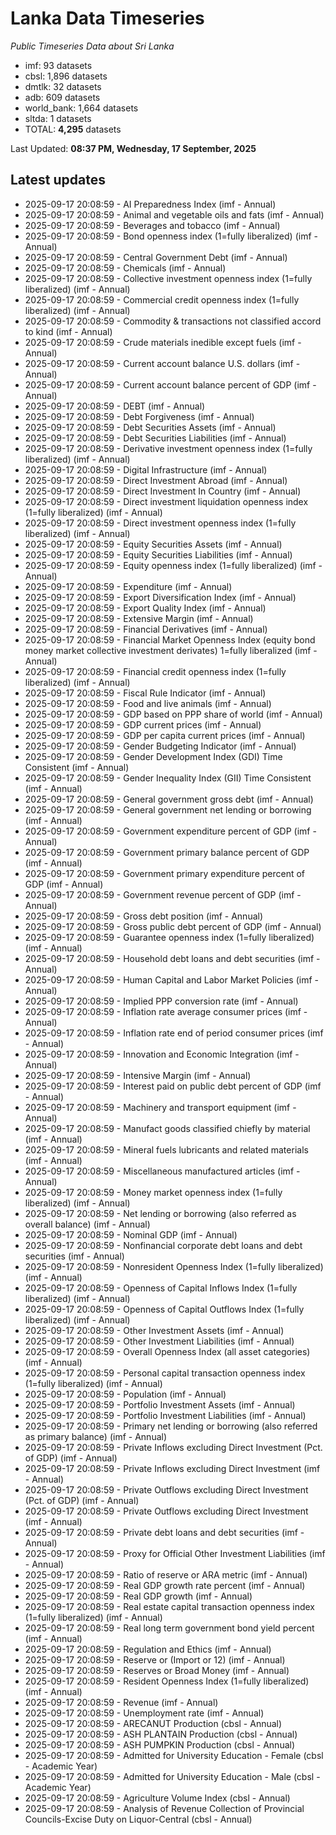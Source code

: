 # Lanka Data Timeseries
*Public Timeseries Data about Sri Lanka*

* imf: 93 datasets
* cbsl: 1,896 datasets
* dmtlk: 32 datasets
* adb: 609 datasets
* world_bank: 1,664 datasets
* sltda: 1 datasets
* TOTAL: **4,295** datasets

Last Updated: **08:37 PM, Wednesday, 17 September, 2025**

## Latest updates

* 2025-09-17 20:08:59 - AI Preparedness Index (imf - Annual)
* 2025-09-17 20:08:59 - Animal and vegetable oils and fats (imf - Annual)
* 2025-09-17 20:08:59 - Beverages and tobacco (imf - Annual)
* 2025-09-17 20:08:59 - Bond openness index (1=fully liberalized) (imf - Annual)
* 2025-09-17 20:08:59 - Central Government Debt (imf - Annual)
* 2025-09-17 20:08:59 - Chemicals (imf - Annual)
* 2025-09-17 20:08:59 - Collective investment openness index (1=fully liberalized) (imf - Annual)
* 2025-09-17 20:08:59 - Commercial credit openness index (1=fully liberalized) (imf - Annual)
* 2025-09-17 20:08:59 - Commodity & transactions not classified accord to kind (imf - Annual)
* 2025-09-17 20:08:59 - Crude materials inedible except fuels (imf - Annual)
* 2025-09-17 20:08:59 - Current account balance U.S. dollars (imf - Annual)
* 2025-09-17 20:08:59 - Current account balance percent of GDP (imf - Annual)
* 2025-09-17 20:08:59 - DEBT (imf - Annual)
* 2025-09-17 20:08:59 - Debt Forgiveness (imf - Annual)
* 2025-09-17 20:08:59 - Debt Securities Assets (imf - Annual)
* 2025-09-17 20:08:59 - Debt Securities Liabilities (imf - Annual)
* 2025-09-17 20:08:59 - Derivative investment openness index (1=fully liberalized) (imf - Annual)
* 2025-09-17 20:08:59 - Digital Infrastructure (imf - Annual)
* 2025-09-17 20:08:59 - Direct Investment Abroad (imf - Annual)
* 2025-09-17 20:08:59 - Direct Investment In Country (imf - Annual)
* 2025-09-17 20:08:59 - Direct investment liquidation openness index (1=fully liberalized) (imf - Annual)
* 2025-09-17 20:08:59 - Direct investment openness index (1=fully liberalized) (imf - Annual)
* 2025-09-17 20:08:59 - Equity Securities Assets (imf - Annual)
* 2025-09-17 20:08:59 - Equity Securities Liabilities (imf - Annual)
* 2025-09-17 20:08:59 - Equity openness index (1=fully liberalized) (imf - Annual)
* 2025-09-17 20:08:59 - Expenditure (imf - Annual)
* 2025-09-17 20:08:59 - Export Diversification Index (imf - Annual)
* 2025-09-17 20:08:59 - Export Quality Index (imf - Annual)
* 2025-09-17 20:08:59 - Extensive Margin (imf - Annual)
* 2025-09-17 20:08:59 - Financial Derivatives (imf - Annual)
* 2025-09-17 20:08:59 - Financial Market Openness Index (equity bond money market collective investment derivates) 1=fully liberalized (imf - Annual)
* 2025-09-17 20:08:59 - Financial credit openness index (1=fully liberalized) (imf - Annual)
* 2025-09-17 20:08:59 - Fiscal Rule Indicator (imf - Annual)
* 2025-09-17 20:08:59 - Food and live animals (imf - Annual)
* 2025-09-17 20:08:59 - GDP based on PPP share of world (imf - Annual)
* 2025-09-17 20:08:59 - GDP current prices (imf - Annual)
* 2025-09-17 20:08:59 - GDP per capita current prices (imf - Annual)
* 2025-09-17 20:08:59 - Gender Budgeting Indicator (imf - Annual)
* 2025-09-17 20:08:59 - Gender Development Index (GDI) Time Consistent (imf - Annual)
* 2025-09-17 20:08:59 - Gender Inequality Index (GII) Time Consistent (imf - Annual)
* 2025-09-17 20:08:59 - General government gross debt (imf - Annual)
* 2025-09-17 20:08:59 - General government net lending or borrowing (imf - Annual)
* 2025-09-17 20:08:59 - Government expenditure percent of GDP (imf - Annual)
* 2025-09-17 20:08:59 - Government primary balance percent of GDP (imf - Annual)
* 2025-09-17 20:08:59 - Government primary expenditure percent of GDP (imf - Annual)
* 2025-09-17 20:08:59 - Government revenue percent of GDP (imf - Annual)
* 2025-09-17 20:08:59 - Gross debt position (imf - Annual)
* 2025-09-17 20:08:59 - Gross public debt percent of GDP (imf - Annual)
* 2025-09-17 20:08:59 - Guarantee openness index (1=fully liberalized) (imf - Annual)
* 2025-09-17 20:08:59 - Household debt loans and debt securities (imf - Annual)
* 2025-09-17 20:08:59 - Human Capital and Labor Market Policies (imf - Annual)
* 2025-09-17 20:08:59 - Implied PPP conversion rate (imf - Annual)
* 2025-09-17 20:08:59 - Inflation rate average consumer prices (imf - Annual)
* 2025-09-17 20:08:59 - Inflation rate end of period consumer prices (imf - Annual)
* 2025-09-17 20:08:59 - Innovation and Economic Integration (imf - Annual)
* 2025-09-17 20:08:59 - Intensive Margin (imf - Annual)
* 2025-09-17 20:08:59 - Interest paid on public debt percent of GDP (imf - Annual)
* 2025-09-17 20:08:59 - Machinery and transport equipment (imf - Annual)
* 2025-09-17 20:08:59 - Manufact goods classified chiefly by material (imf - Annual)
* 2025-09-17 20:08:59 - Mineral fuels lubricants and related materials (imf - Annual)
* 2025-09-17 20:08:59 - Miscellaneous manufactured articles (imf - Annual)
* 2025-09-17 20:08:59 - Money market openness index (1=fully liberalized) (imf - Annual)
* 2025-09-17 20:08:59 - Net lending or borrowing (also referred as overall balance) (imf - Annual)
* 2025-09-17 20:08:59 - Nominal GDP (imf - Annual)
* 2025-09-17 20:08:59 - Nonfinancial corporate debt loans and debt securities (imf - Annual)
* 2025-09-17 20:08:59 - Nonresident Openness Index (1=fully liberalized) (imf - Annual)
* 2025-09-17 20:08:59 - Openness of Capital Inflows Index (1=fully liberalized) (imf - Annual)
* 2025-09-17 20:08:59 - Openness of Capital Outflows Index (1=fully liberalized) (imf - Annual)
* 2025-09-17 20:08:59 - Other Investment Assets (imf - Annual)
* 2025-09-17 20:08:59 - Other Investment Liabilities (imf - Annual)
* 2025-09-17 20:08:59 - Overall Openness Index (all asset categories) (imf - Annual)
* 2025-09-17 20:08:59 - Personal capital transaction openness index (1=fully liberalized) (imf - Annual)
* 2025-09-17 20:08:59 - Population (imf - Annual)
* 2025-09-17 20:08:59 - Portfolio Investment Assets (imf - Annual)
* 2025-09-17 20:08:59 - Portfolio Investment Liabilities (imf - Annual)
* 2025-09-17 20:08:59 - Primary net lending or borrowing (also referred as primary balance) (imf - Annual)
* 2025-09-17 20:08:59 - Private Inflows excluding Direct Investment (Pct. of GDP) (imf - Annual)
* 2025-09-17 20:08:59 - Private Inflows excluding Direct Investment (imf - Annual)
* 2025-09-17 20:08:59 - Private Outflows excluding Direct Investment (Pct. of GDP) (imf - Annual)
* 2025-09-17 20:08:59 - Private Outflows excluding Direct Investment (imf - Annual)
* 2025-09-17 20:08:59 - Private debt loans and debt securities (imf - Annual)
* 2025-09-17 20:08:59 - Proxy for Official Other Investment Liabilities (imf - Annual)
* 2025-09-17 20:08:59 - Ratio of reserve or ARA metric (imf - Annual)
* 2025-09-17 20:08:59 - Real GDP growth rate percent (imf - Annual)
* 2025-09-17 20:08:59 - Real GDP growth (imf - Annual)
* 2025-09-17 20:08:59 - Real estate capital transaction openness index (1=fully liberalized) (imf - Annual)
* 2025-09-17 20:08:59 - Real long term government bond yield percent (imf - Annual)
* 2025-09-17 20:08:59 - Regulation and Ethics (imf - Annual)
* 2025-09-17 20:08:59 - Reserve or (Import or 12) (imf - Annual)
* 2025-09-17 20:08:59 - Reserves or Broad Money (imf - Annual)
* 2025-09-17 20:08:59 - Resident Openness Index (1=fully liberalized) (imf - Annual)
* 2025-09-17 20:08:59 - Revenue (imf - Annual)
* 2025-09-17 20:08:59 - Unemployment rate (imf - Annual)
* 2025-09-17 20:08:59 - ARECANUT Production (cbsl - Annual)
* 2025-09-17 20:08:59 - ASH PLANTAIN Production (cbsl - Annual)
* 2025-09-17 20:08:59 - ASH PUMPKIN Production (cbsl - Annual)
* 2025-09-17 20:08:59 - Admitted for University Education - Female (cbsl - Academic Year)
* 2025-09-17 20:08:59 - Admitted for University Education - Male (cbsl - Academic Year)
* 2025-09-17 20:08:59 - Agriculture Volume Index (cbsl - Annual)
* 2025-09-17 20:08:59 - Analysis of Revenue Collection of Provincial Councils-Excise Duty on Liquor-Central (cbsl - Annual)